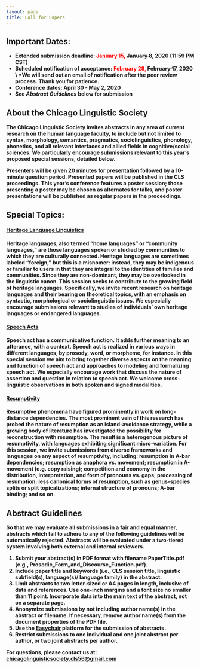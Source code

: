 ```yaml
---
layout: page
title: Call for Papers
---
```

## Important Dates:

- <b>Extended submission deadline: <font color="red">January 15, </font><strike>January 8</strike>, <b>2020 (11:59 PM CST)</b>
- Scheduled notification of acceptance: <b><font color="red">February 28,</font></b> <strike>February 17</strike>, 2020 \\
  \*We will send out an email of notification after the peer review process. Thank you for patience.
- Conference dates: April 30 - May 2, 2020
- See <i>Abstract Guidelines</i> below for submission




## About the Chicago Linguistic Society
The Chicago Linguistic Society invites abstracts in any area of current research on the human language faculty, to include but not limited to syntax, morphology, semantics, pragmatics, sociolinguistics, phonology, phonetics, and all relevant interfaces and allied fields in cognitive/social sciences. We particularly encourage submissions relevant to this year’s proposed special sessions, detailed below.

Presenters will be given 20 minutes for presentation followed by a 10-minute question period. Presented papers will be published in the CLS proceedings. This year’s conference features a poster session; those presenting a poster may be chosen as alternates for talks, and poster presentations will be published as regular papers in the proceedings.


## Special Topics:

#### <u>Heritage Language Linguistics</u>

Heritage languages, also termed “home languages” or “community languages,” are those languages spoken or studied by communities to which they are culturally connected. Heritage languages are sometimes labeled “foreign,” but this is a misnomer: instead, they may be indigenous or familiar to users in that they are integral to the identities of families and communities. Since they are non-dominant, they may be overlooked in the linguistic canon. This session seeks to contribute to the growing field of heritage languages. Specifically, we invite recent research on heritage languages and their bearing on theoretical topics, with an emphasis on syntactic, morphological or sociolinguistic issues. We especially encourage submissions relevant to studies of individuals’ own heritage languages or endangered languages.

#### <u>Speech Acts</u>

Speech act has a communicative function. It adds further meaning to an utterance, with a context. Speech act is realized in various ways in different languages, by prosody, word, or morpheme, for instance. In this special session we aim to bring together diverse aspects on the meaning and function of speech act and approaches to modeling and formalizing speech act. We especially encourage work that discuss the nature of assertion and question in relation to speech act. We welcome cross-linguistic observations in both spoken and signed modalities.

#### <u>Resumptivity</u>

Resumptive phenomena have figured prominently in work on long-distance dependencies. The most prominent vein of this research has probed the nature of resumption as an island-avoidance strategy, while a growing body of literature has investigated the possibility for reconstruction with resumption. The result is a heterogenous picture of resumptivity, with languages exhibiting significant micro-variation. For this session, we invite submissions from diverse frameworks and languages on any aspect of resumptivity, including: resumption in A-bar dependencies; resumption as anaphora vs. movement; resumption in A-movement (e.g. copy raising); competition and economy in the distribution, interpretation, and form of pronouns vs. gaps; processing of resumption; less canonical forms of resumption, such as genus-species splits or split topicalizations; internal structure of pronouns; A-bar binding; and so on.


## Abstract Guidelines

So that we may evaluate all submissions in a fair and equal manner, abstracts which fail to adhere to any of the following guidelines will be automatically rejected. Abstracts will be evaluated under a two-tiered system involving both external and internal reviewers.

1. Submit your abstract(s) in PDF format with filename PaperTitle.pdf (e.g., Prosodic_Form_and_Discourse_Function.pdf).
2. Include paper title and keywords (i.e., CLS session title, linguistic subfield(s), language(s)/ language family) in the abstract.
3. Limit abstracts to two letter-sized or A4 pages in length, inclusive of data and references. Use one-inch margins and a font size no smaller than 11 point. Incorporate data into the main text of the abstract, not on a separate page.
4. Anonymize submissions by not including author name(s) in the abstract or filename. If necessary, remove author name(s) from the document properties of the PDF file.
5. Use the [Easychair](https://easychair.org/conferences/?conf=cls56) platform for the submission of abstracts.
6. Restrict submissions to one individual and one joint abstract per author, or two joint abstracts per author.


For questions, please contact us at: <chicagolinguisticsociety.cls56@gmail.com>
